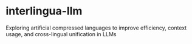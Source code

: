 # interlingua-llm
Exploring artificial compressed languages to improve efficiency, context usage, and cross-lingual unification in LLMs
